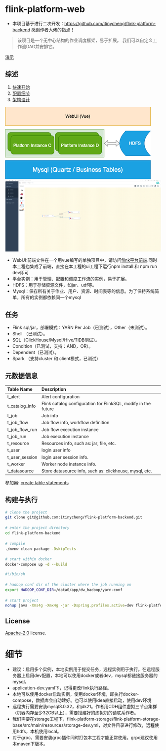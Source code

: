 # flink-platform-web

- 本项目基于进行二次开发：https://github.com/itinycheng/flink-platform-backend 感谢作者大佬的指点！
>该项目是一个无中心结构的作业调度框架，易于扩展。
>我们可以自定义工作流DAG并安排它。

[演示](https://user-images.githubusercontent.com/14097070/181010270-af6209f5-3c77-4743-bda0-672469524e7e.mov)

## 综述

1. [快速开始](docs/startup.md)
2. [配置细节](docs/configuration.md)
3. [架构设计](docs/architecture.md)

![arch](docs/img/arch_overview.png)
![arch](docs/img/show.png)

- WebUI:前端文件在一个用vue编写的单独项目中，请访问[flink平台前端](https://github.com/itinycheng/flink-platform-frontend).同时本工程也集成了前端，直接在本工程的ui工程下运行npm install 和 npm run dev即可
- 平台实例：用于管理、配置和调度工作流的实例，易于扩展。
- HDFS：用于存储资源文件，如jar、udf等。
- Mysql：保存所有关于作业、用户、资源、时间表等的信息。为了保持系统简单，所有的实例都依赖同一个mysql

## 任务

- Flink sql/jar，部署模式：YARN Per Job（已测试），Other（未测试）。
- Shell （已测试）。
- SQL（ClickHouse/Mysql/Hive/TiDB测试）。
- Condition（已测试，支持：AND，OR）。
- Dependent（已测试）。
- Spark （支持cluster 和 client模式，已测试）


## 元数据信息

| Table Name     | Description                                                    |
|:---------------|:---------------------------------------------------------------|
| t_alert        | Alert configuration                                            |
| t_catalog_info | Flink catalog configuration for FlinkSQL, modify in the future |
| t_job          | Job info                                                       |
| t_job_flow     | Job flow info, workflow definition                             |
| t_job_flow_run | Job flow execution instance                                    |
| t_job_run      | Job execution instance                                         |
| t_resource     | Resources info, such as: jar, file, etc.                       |
| t_user         | login user info                                                |
| t_user_session | login user session info.                                       |
| t_worker       | Worker node instance info.                                     |
| t_datasource   | Store datasource info, such as: clickhouse, mysql, etc.        |

参加奥: [create table statements](docs/sql/schema.sql)

## 构建与执行

```bash
# clone the project
git clone git@github.com:itinycheng/flink-platform-backend.git

# enter the project directory
cd flink-platform-backend

# compile
./mvnw clean package -DskipTests

# start within docker
docker-compose up -d --build
```

```bash
#!/bin/sh

# hadoop conf dir of the cluster where the job running on
export HADOOP_CONF_DIR=/data0/app/dw_hadoop/yarn-conf

# start project
nohup java -Xms4g -Xmx4g -jar -Dspring.profiles.active=dev flink-platform-web-0.0.1.jar >/dev/null 2>&1 &
```

## License

[Apache-2.0](LICENSE) license.

# 细节
- 建议：启用多个实例，本地实例用于提交任务，远程实例用于执行。在远程服务器上启用dev配置，本地可以使用docker或者dev，mysql都链接服务器的mysql。
- application-dev.yaml下，记得更改flink执行路径。
- 本地可以使用docker启动实例，使用docker环境，即执行docker-compose，数据库会自动建好。也可以使用idea直接启动，使用dev环境
- 远程执行需要安装mysql8.0.32，和jdk21。作者用CDH组件虚拟三节点集群（机器内存至少32GB以上），需要搭建好的虚拟机的请联系作者。
- 我们需要在storage工程下，flink-platform-storage/flink-platform-storage-base/src/main/resources/storage-dev.yml，对文件目录进行修改，远程使用hdfs，本机使用local。
- 对于grpc，需要安装grpc插件同时打包本工程才能正常使用。grpc建议使用本maven下版本。
